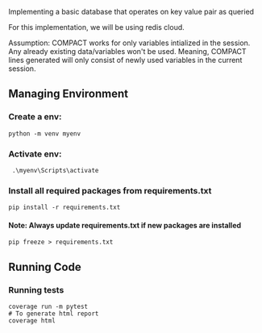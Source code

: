 Implementing a basic database that operates on key value pair as queried

For this implementation, we will be using redis cloud.

Assumption:
    COMPACT works for only variables intialized in the session. Any already existing data/variables won't be used.
    Meaning, COMPACT lines generated will only consist of newly used variables in the current session.



## Managing Environment 
### Create a env:
    python -m venv myenv

### Activate env:
     .\myenv\Scripts\activate

### Install all required packages from requirements.txt
    pip install -r requirements.txt

#### Note: Always update requirements.txt if new packages are installed
    pip freeze > requirements.txt

## Running Code
### Running tests
    coverage run -m pytest
    # To generate html report
    coverage html